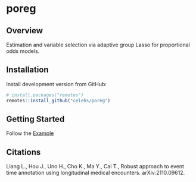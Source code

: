# poreg


## Overview

Estimation and variable selection via adaptive group Lasso for proportional odds models. 

## Installation

Install development version from GitHub:

``` r
# install.packages("remotes")
remotes::install_github("celehs/poreg")
```

## Getting Started
Follow the [Example](https://celehs.github.io/poreg/articles/example.html)


## Citations

Liang L., Hou J., Uno H., Cho K., Ma Y., Cai T., Robust approach to event time annotation using longitudinal medical encounters. arXiv:2110.09612.

